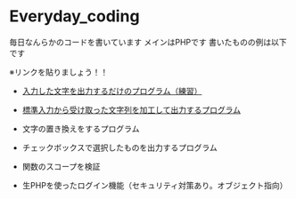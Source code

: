 # Everyday_coding
毎日なんらかのコードを書いています
メインはPHPです
書いたものの例は以下です

※リンクを貼りましょう！！

- [入力した文字を出力するだけのプログラム（練習）](https://github.com/KakoFujimoto/everyday_coding/blob/master/20200811/20200811.php)

- [標準入力から受け取った文字列を加工して出力するプログラム](https://github.com/KakoFujimoto/everyday_coding/blob/master/20200812/20200812.php)

- 文字の置き換えをするプログラム
- チェックボックスで選択したものを出力するプログラム
- 関数のスコープを検証
- 生PHPを使ったログイン機能（セキュリティ対策あり。オブジェクト指向）


